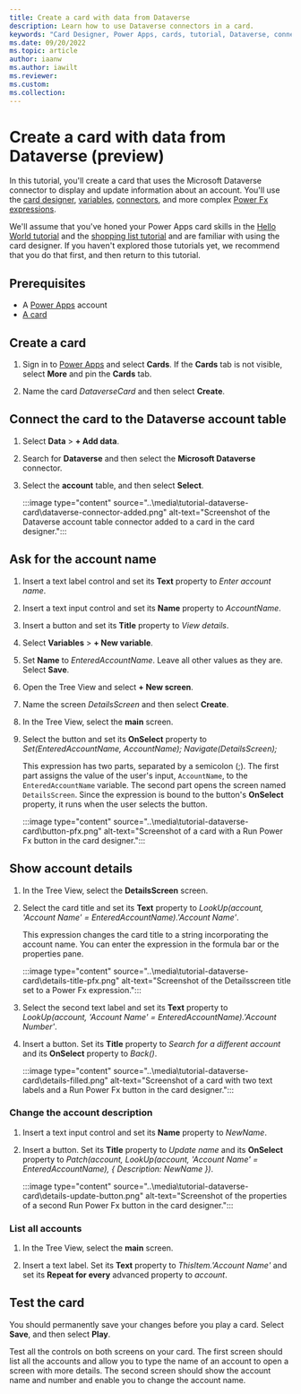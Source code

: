 ```yaml
---
title: Create a card with data from Dataverse
description: Learn how to use Dataverse connectors in a card.
keywords: "Card Designer, Power Apps, cards, tutorial, Dataverse, connectors"
ms.date: 09/20/2022
ms.topic: article
author: iaanw
ms.author: iawilt
ms.reviewer: 
ms.custom: 
ms.collection: 
---
```


# Create a card with data from Dataverse (preview)

In this tutorial, you'll create a card that uses the Microsoft Dataverse connector to display and update information about an account. You'll use the [card designer](../make-a-card/designer-overview.md), [variables](../make-a-card/variables/variables.md), [connectors](../make-a-card/connectors/connector-intro.md), and more complex [Power Fx expressions](../make-a-card/power-fx/intro-to-pfx.md).

We'll assume that you've honed your Power Apps card skills in the [Hello World tutorial](hello-world-card.md) and the [shopping list tutorial](simple-shopping-list.md) and are familiar with using the card designer. If you haven't explored those tutorials yet, we recommend that you do that first, and then return to this tutorial.

## Prerequisites

- A [Power Apps](https://powerapps.microsoft.com/) account
- [A card](../tutorials/hello-world-card.md)

## Create a card

1. Sign in to [Power Apps](https://make.powerapps.com) and select **Cards**. If the **Cards** tab is not visible, select **More** and pin the **Cards** tab.

1. Name the card *DataverseCard* and then select **Create**.

## Connect the card to the Dataverse account table

1. Select **Data** > **+ Add data**.

1. Search for **Dataverse** and then select the **Microsoft Dataverse** connector.

1. Select the **account** table, and then select **Select**.

    :::image type="content" source="..\media\tutorial-dataverse-card\dataverse-connector-added.png" alt-text="Screenshot of the Dataverse account table connector added to a card in the card designer.":::

## Ask for the account name

1. Insert a text label control and set its **Text** property to *Enter account name*.

1. Insert a text input control and set its **Name** property to *AccountName*.

1. Insert a button and set its **Title** property to *View details*.

1. Select **Variables** > **+ New variable**.

1. Set **Name** to *EnteredAccountName*. Leave all other values as they are. Select **Save**.

1. Open the Tree View and select **+ New screen**.

1. Name the screen *DetailsScreen* and then select **Create**.

1. In the Tree View, select the **main** screen.

1. Select the button and set its **OnSelect** property to *Set(EnteredAccountName, AccountName); Navigate(DetailsScreen);*

    This expression has two parts, separated by a semicolon (;). The first part assigns the value of the user's input, `AccountName`, to the `EnteredAccountName` variable. The second part opens the screen named `DetailsScreen`. Since the expression is bound to the button's **OnSelect** property, it runs when the user selects the button.

    :::image type="content" source="..\media\tutorial-dataverse-card\button-pfx.png" alt-text="Screenshot of a card with a Run Power Fx button in the card designer.":::

## Show account details

1. In the Tree View, select the **DetailsScreen** screen.

1. Select the card title and set its **Text** property to *LookUp(account, 'Account Name' = EnteredAccountName).'Account Name'*.

    This expression changes the card title to a string incorporating the account name. You can enter the expression in the formula bar or the properties pane.

    :::image type="content" source="..\media\tutorial-dataverse-card\details-title-pfx.png" alt-text="Screenshot of the Detailsscreen title set to a Power Fx expression.":::

1. Select the second text label and set its **Text** property to *LookUp(account, 'Account Name' = EnteredAccountName).'Account Number'*.

1. Insert a button. Set its **Title** property to *Search for a different account* and its **OnSelect** property to *Back()*.

    :::image type="content" source="..\media\tutorial-dataverse-card\details-filled.png" alt-text="Screenshot of a card with two text labels and a Run Power Fx button in the card designer.":::

### Change the account description

1. Insert a text input control and set its **Name** property to *NewName*.

1. Insert a button. Set its **Title** property to *Update name* and its **OnSelect** property to *Patch(account, LookUp(account, 'Account Name' = EnteredAccountName), { Description: NewName })*.

    :::image type="content" source="..\media\tutorial-dataverse-card\details-update-button.png" alt-text="Screenshot of the properties of a second Run Power Fx button in the card designer.":::

### List all accounts

1. In the Tree View, select the **main** screen.

1. Insert a text label. Set its **Text** property to *ThisItem.'Account Name'* and set its **Repeat for every** advanced property to *account*.

## Test the card

You should permanently save your changes before you play a card. Select **Save**, and then select **Play**.

Test all the controls on both screens on your card. The first screen should list all the accounts and allow you to type the name of an account to open a screen with more details. The second screen should show the account name and number and enable you to change the account name.
